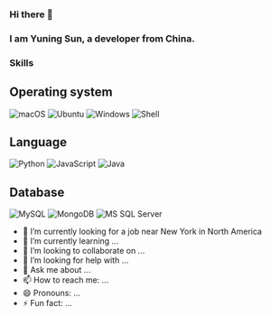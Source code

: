 ### Hi there 👋
### I am Yuning Sun, a developer from China.

### Skills
## Operating system 
![macOS](http://img.shields.io/badge/-macOS-000000?style=flat-square&logo=macos)
![Ubuntu](http://img.shields.io/badge/-Ubuntu-E95420?style=flat-square&logo=ubuntu)
![Windows](http://img.shields.io/badge/-Windows-0078D6?style=flat-square&logo=windows)
![Shell](http://img.shields.io/badge/-Shell-FFD500?style=flat-square&logo=shell)

## Language
![Python](http://img.shields.io/badge/-Python-3776AB?style=flat-square&logo=python&logoColor=ffffff)
![JavaScript](https://img.shields.io/badge/-JavaScript-F7DF1E?style=flat-square&logo=javascript&logoColor=000000&labelColor=%23F7DF1C&color=%23FFCE5A)
![Java](https://img.shields.io/badge/-Java-007396?style=flat-square&logo=java&logoColor=ffffff)

## Database
![MySQL](http://img.shields.io/badge/-MySQL-007599?style=flat-square&logo=MySQL&logoColor=ffffff)
![MongoDB](http://img.shields.io/badge/-MongoDB-47A248?style=flat-square&logo=MySQL&logoColor=ffffff)
![MS SQL Server](http://img.shields.io/badge/-MS%20SQL%20Server-CC2927?style=flat-square&logo=microsoft-sql-server&logoColor=ffffff)

- 🔭 I’m currently looking for a job near New York in North America 
- 🌱 I’m currently learning ...
- 👯 I’m looking to collaborate on ...
- 🤔 I’m looking for help with ...
- 💬 Ask me about ...
- 📫 How to reach me: ...
- 😄 Pronouns: ...
- ⚡ Fun fact: ...
